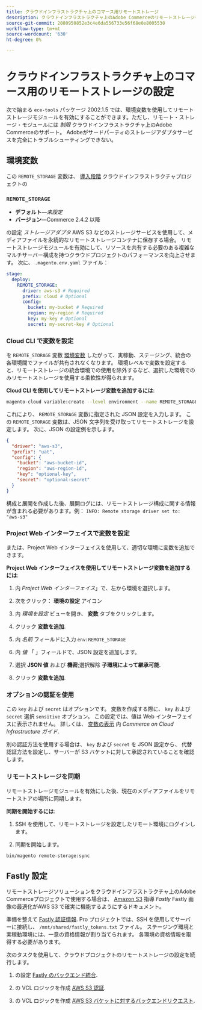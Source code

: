 ```yaml
---
title: クラウドインフラストラクチャ上のコマース用リモートストレージ
description: クラウドインフラストラクチャ上のAdobe Commerceのリモートストレージを設定する方法に関するガイダンスを参照してください。
source-git-commit: 2080950852e3c4e6da556733e56f68e0e8005530
workflow-type: tm+mt
source-wordcount: '630'
ht-degree: 0%

---
```



# クラウドインフラストラクチャ上のコマース用のリモートストレージの設定

次で始まる `ece-tools` パッケージ 2002.1.5 では、環境変数を使用してリモートストレージモジュールを有効にすることができます。ただし、リモート・ストレージ・モジュールには _制限_ クラウドインフラストラクチャ上のAdobe Commerceのサポート。 Adobeがサードパーティのストレージアダプタサービスを完全にトラブルシューティングできない。

## 環境変数

この `REMOTE_STORAGE` 変数は、 [導入段階](https://experienceleague.adobe.com/docs/commerce-cloud-service/user-guide/develop/deploy/process.html) クラウドインフラストラクチャプロジェクトの

### `REMOTE_STORAGE`

- **デフォルト**—_未設定_
- **バージョン**—Commerce 2.4.2 以降

の設定 _ストレージアダプタ_ AWS S3 などのストレージサービスを使用して、メディアファイルを永続的なリモートストレージコンテナに保存する場合。 リモートストレージモジュールを有効にして、リソースを共有する必要のある複雑なマルチサーバー構成を持つクラウドプロジェクトのパフォーマンスを向上させます。 次に、 `.magento.env.yaml` ファイル：

```yaml
stage:
  deploy:
    REMOTE_STORAGE:
      driver: aws-s3 # Required
      prefix: cloud # Optional
      config:
        bucket: my-bucket # Required
        region: my-region # Required
        key: my-key # Optional
        secret: my-secret-key # Optional
```

### Cloud CLI で変数を設定

を `REMOTE_STORAGE` 変数 [環境変数](https://experienceleague.adobe.com/docs/commerce-cloud-service/user-guide/configure/env/variable-levels.html) したがって、実稼動、ステージング、統合の各環境間でファイルが共有されなくなります。 環境レベルで変数を設定すると、リモートストレージの統合環境での使用を除外するなど、選択した環境でのみリモートストレージを使用する柔軟性が得られます。

**Cloud CLI を使用してリモートストレージ変数を追加するには**:

```bash
magento-cloud variable:create --level environment --name REMOTE_STORAGE --json true --inheritable false --value '{"driver":"aws-s3","prefix":"uat","config":{"bucket":"aws-bucket-id","region":"eu-west-1","key":"optional-key","secret":"optional-secret"}}'
```

これにより、 `REMOTE_STORAGE` 変数に指定された JSON 設定を入力します。 この `REMOTE_STORAGE` 変数は、JSON 文字列を受け取ってリモートストレージを設定します。 次に、JSON の設定例を示します。

```json
{
  "driver": "aws-s3",
  "prefix": "uat",
  "config": {
    "bucket": "aws-bucket-id",
    "region": "aws-region-id",
    "key": "optional-key",
    "secret": "optional-secret"
  }
}
```

構成と展開を作成した後、展開ログには、リモートストレージ構成に関する情報が含まれる必要があります。例： `INFO: Remote storage driver set to: "aws-s3"`

### Project Web インターフェイスで変数を設定

または、Project Web インターフェイスを使用して、適切な環境に変数を追加できます。

**Project Web インターフェイスを使用してリモートストレージ変数を追加するには**:

1. 内 _Project Web インターフェイス_」で、左から環境を選択します。

1. 次をクリック： **環境の設定** アイコン

1. 内 _環境を設定_ ビューを開き、 **変数** タブをクリックします。

1. クリック **変数を追加**.

1. 内 _名前_ フィールドに入力 `env:REMOTE_STORAGE`

1. 内 _値_ 「 」フィールドで、JSON 設定を追加します。

1. 選択 **JSON 値** および **機密**;選択解除 **子環境によって継承可能**.

1. クリック **変数を追加**.

### オプションの認証を使用

この `key` および `secret` はオプションです。 変数を作成する際に、 `key` および `secret` 選択 `sensitive` オプション。 この設定では、値は Web インターフェイスに表示されません。 詳しくは、 [変数の表示](https://experienceleague.adobe.com/docs/commerce-cloud-service/user-guide/configure/env/variable-levels.html#visibility) 内 _Commerce on Cloud Infrastructure ガイド_.

別の認証方法を使用する場合は、 `key` および `secret` を JSON 設定から、 代替認証方法を設定し、サーバーが S3 バケットに対して承認されていることを確認します。

### リモートストレージを同期

リモートストレージモジュールを有効にした後、現在のメディアファイルをリモートストアの場所に同期します。

**同期を開始するには**:

1. SSH を使用して、リモートストレージを設定したリモート環境にログインします。

1. 同期を開始します。

```bash
bin/magento remote-storage:sync 
```

## Fastly 設定

リモートストレージソリューションをクラウドインフラストラクチャ上のAdobe Commerceプロジェクトで使用する場合は、 [Amazon S3](https://docs.fastly.com/en/guides/amazon-s3) 指導 _Fastly_ Fastly 画像の最適化がAWS S3 で確実に機能するようにするドキュメント。

準備を整えて [Fastly 認証情報](https://experienceleague.adobe.com/docs/commerce-cloud-service/user-guide/cdn/setup-fastly/fastly-configuration.html#get-fastly-credentials). Pro プロジェクトでは、SSH を使用してサーバーに接続し、 `/mnt/shared/fastly_tokens.txt` ファイル。 ステージング環境と実稼動環境には、一意の資格情報が割り当てられます。 各環境の資格情報を取得する必要があります。

次のタスクを使用して、クラウドプロジェクトのリモートストレージの設定を続行します。

1. の設定 [Fastly のバックエンド統合](https://github.com/fastly/fastly-magento2/blob/master/Documentation/Guides/Edge-Modules/EDGE-MODULE-OTHER-CMS-INTEGRATION.md).

1. の VCL ロジックを作成 [AWS S3 認証](https://docs.fastly.com/en/guides/amazon-s3#using-an-amazon-s3-private-bucket).

1. の VCL ロジックを作成 [AWS S3 バケットに対するバックエンドリクエスト](https://developer.fastly.com/reference/vcl/variables/backend-connection/req-backend/).
